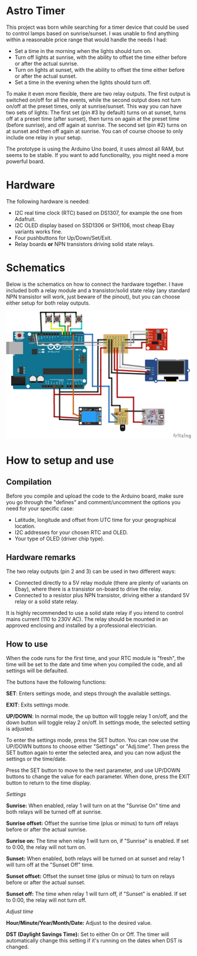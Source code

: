 # Astro Timer
This project was born while searching for a timer device that could be used to control lamps based on sunrise/sunset. I was unable to find anything within a reasonable price range that would handle the needs I had:
  - Set a time in the morning when the lights should turn on.
  - Turn off lights at sunrise, with the ability to offset the time either before or after the actual sunrise.
  - Turn on lights at sunset, with the ability to offset the time either before or after the actual sunset.
  - Set a time in the evening when the lights should turn off.

To make it even more flexible, there are two relay outputs. The first output is switched on/off for all the events, while the second output does not turn on/off at the preset times, only at sunrise/sunset. This way you can have two sets of lights: The first set (pin #3 by default) turns on at sunset, turns off at a preset time (after sunset), then turns on again at the preset time (before sunrise), and off again at sunrise. The second set (pin #2) turns on at sunset and then off again at sunrise. You can of course choose to only include one relay in your setup.

The prototype is using the Arduino Uno board, it uses almost all RAM, but seems to be stable. If you want to add functionality, you might need a more powerful board.

# Hardware
The following hardware is needed:
  - I2C real time clock (RTC) based on DS1307, for example the one from Adafruit.
  - I2C OLED display based on SSD1306 or SH1106, most cheap Ebay variants works fine.
  - Four pushbuttons for Up/Down/Set/Exit.
  - Relay boards **or** NPN transistors driving solid state relays.

# Schematics
Below is the schematics on how to connect the hardware together. I have included both a relay module and a transistor/solid state relay (any standard NPN transistor will work, just beware of the pinout), but you can choose either setup for both relay outputs.

![Schematics](https://github.com/VauxhallViva/astrotimer/blob/main/images/AstroTimer_schematic.png)

# How to setup and use
## Compilation
Before you compile and upload the code to the Arduino board, make sure you go through the "defines" and comment/uncomment the options you need for your specific case:
- Latitude, longitude and offset from UTC time for your geographical location.
- I2C addresses for your chosen RTC and OLED.
- Your type of OLED (driver chip type).

## Hardware remarks
The two relay outputs (pin 2 and 3) can be used in two different ways:
- Connected directly to a 5V relay module (there are plenty of variants on Ebay), where there is a transistor on-board to drive the relay.
- Connected to a resistor plus NPN transistor, driving either a standard 5V relay or a solid state relay.

It is highly recommended to use a solid state relay if you intend to control mains current (110 to 230V AC). The relay should be mounted in an approved enclosing and installed by a professional electrician.

## How to use
When the code runs for the first time, and your RTC module is "fresh", the time will be set to the date and time when you compiled the code, and all settings will be defaulted.

The buttons have the following functions:

**SET**: Enters settings mode, and steps through the available settings.

**EXIT**: Exits settings mode.

**UP/DOWN**: In normal mode, the up button will toggle relay 1 on/off, and the down button will toggle relay 2 on/off. In settings mode, the selected setting is adjusted.

To enter the settings mode, press the SET button. You can now use the UP/DOWN buttons to choose either "Settings" or "Adj.time". Then press the SET button again to enter the selected area, and you can now adjust the settings or the time/date.

Press the SET button to move to the next parameter, and use UP/DOWN buttons to change the value for each parameter. When done, press the EXIT button to return to the time display.

*Settings*

**Sunrise:** When enabled, relay 1 will turn on at the "Sunrise On" time and both relays will be turned off at sunrise.

**Sunrise offset:** Offset the sunrise time (plus or minus) to turn off relays before or after the actual sunrise.

**Sunrise on:** The time when relay 1 will turn on, if "Sunrise" is enabled. If set to 0:00, the relay will not turn on.

**Sunset:** When enabled, both relays will be turned on at sunset and relay 1 will turn off at the "Sunset Off" time.

**Sunset offset:** Offset the sunset time (plus or minus) to turn on relays before or after the actual sunset.

**Sunset off:** The time when relay 1 will turn off, if "Sunset" is enabled. If set to 0:00, the relay will not turn off.

*Adjust time*

**Hour/Minute/Year/Month/Date:** Adjust to the desired value.

**DST (Daylight Savings Time):** Set to either On or Off. The timer will automatically change this setting if it's running on the dates when DST is changed.


